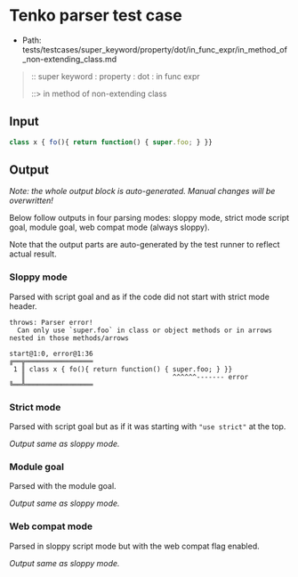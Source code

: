 # Tenko parser test case

- Path: tests/testcases/super_keyword/property/dot/in_func_expr/in_method_of_non-extending_class.md

> :: super keyword : property : dot : in func expr
>
> ::> in method of non-extending class

## Input

`````js
class x { fo(){ return function() { super.foo; } }}
`````

## Output

_Note: the whole output block is auto-generated. Manual changes will be overwritten!_

Below follow outputs in four parsing modes: sloppy mode, strict mode script goal, module goal, web compat mode (always sloppy).

Note that the output parts are auto-generated by the test runner to reflect actual result.

### Sloppy mode

Parsed with script goal and as if the code did not start with strict mode header.

`````
throws: Parser error!
  Can only use `super.foo` in class or object methods or in arrows nested in those methods/arrows

start@1:0, error@1:36
╔══╦═════════════════
 1 ║ class x { fo(){ return function() { super.foo; } }}
   ║                                     ^^^^^^------- error
╚══╩═════════════════

`````

### Strict mode

Parsed with script goal but as if it was starting with `"use strict"` at the top.

_Output same as sloppy mode._

### Module goal

Parsed with the module goal.

_Output same as sloppy mode._

### Web compat mode

Parsed in sloppy script mode but with the web compat flag enabled.

_Output same as sloppy mode._
